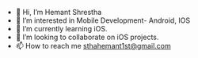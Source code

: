 - 👋 Hi, I’m Hemant Shrestha
- 👀 I’m interested in Mobile Development- Android, IOS
- 🌱 I’m currently learning iOS.
- 💞️ I’m looking to collaborate on iOS projects.
- 📫 How to reach me sthahemant1st@gmail.com
